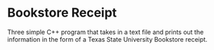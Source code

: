 # Bookstore Receipt
Three simple C++ program that takes in a text file and prints out the information in the form of a Texas State University Bookstore receipt.
